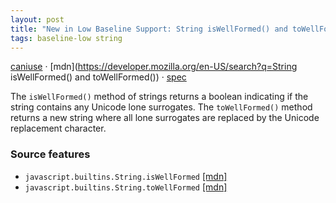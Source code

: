 ```yaml
---
layout: post
title: "New in Low Baseline Support: String isWellFormed() and toWellFormed()"
tags: baseline-low string
---
```


[caniuse](https://caniuse.com/?search=string-wellformed) · [mdn](https://developer.mozilla.org/en-US/search?q=String isWellFormed() and toWellFormed()) · [spec](https://tc39.es/ecma262/multipage/text-processing.html#sec-string-objects)

The `isWellFormed()` method of strings returns a boolean indicating if the string contains any Unicode lone surrogates. The `toWellFormed()` method returns a new string where all lone surrogates are replaced by the Unicode replacement character.

### Source features

- ``javascript.builtins.String.isWellFormed`` [[mdn]](https://developer.mozilla.org/en-US/search?q=javascript.builtins.String.isWellFormed)
- ``javascript.builtins.String.toWellFormed`` [[mdn]](https://developer.mozilla.org/en-US/search?q=javascript.builtins.String.toWellFormed)
